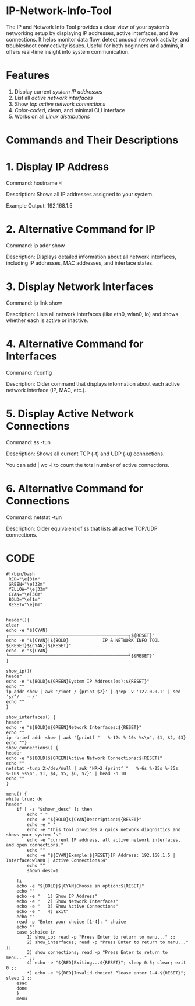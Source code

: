 # IP-Network-Info-Tool
The IP and Network Info Tool provides a clear view of your system’s networking setup by displaying IP addresses, active interfaces, and live connections. It helps monitor data flow, detect unusual network activity, and troubleshoot connectivity issues. Useful for both beginners and admins, it offers real-time insight into system communication.

# Features
1) Display current *system IP addresses*
2) List all *active network interfaces*
3) Show *top active network connections*
4) *Color-coded*, clean, and minimal CLI interface
5) Works on all *Linux distributions*

# Commands and Their Descriptions

# 1. Display IP Address

Command: hostname -I

Description: Shows all IP addresses assigned to your system.

Example Output: 192.168.1.5



# 2. Alternative Command for IP

Command: ip addr show

Description: Displays detailed information about all network interfaces, including IP addresses, MAC addresses, and interface states.



# 3. Display Network Interfaces

Command: ip link show

Description: Lists all network interfaces (like eth0, wlan0, lo) and shows whether each is active or inactive.



# 4. Alternative Command for Interfaces

Command: ifconfig

Description: Older command that displays information about each active network interface (IP, MAC, etc.).



# 5. Display Active Network Connections

Command: ss -tun

Description: Shows all current TCP (-t) and UDP (-u) connections.

You can add | wc -l to count the total number of active connections.



# 6. Alternative Command for Connections

Command: netstat -tun

Description: Older equivalent of ss that lists all active TCP/UDP connections.


# CODE



    #!/bin/bash
     RED="\e[31m"
     GREEN="\e[32m"
     YELLOW="\e[33m"
     CYAN="\e[36m"
     BOLD="\e[1m"
     RESET="\e[0m"

 
    header(){    
    clear    
    echo -e "${CYAN}┌──────────────────────────────────────────────┐${RESET}"
    echo -e "${CYAN}│${BOLD}             IP & NETWORK INFO TOOL           ${RESET}${CYAN}│${RESET}"
    echo -e "${CYAN}└──────────────────────────────────────────────┘${RESET}"
    }
    
    show_ip(){
    header
    echo -e "${BOLD}${GREEN}System IP Address(es):${RESET}"
    echo ""
    ip addr show | awk '/inet / {print $2}' | grep -v '127.0.0.1' | sed 's/^/   → /'
    echo ""
    }
    
    show_interfaces() {
    header
    echo -e "${BOLD}${GREEN}Network Interfaces:${RESET}"
    echo ""
    ip -brief addr show | awk '{printf "   %-12s %-10s %s\n", $1, $2, $3}'
    echo ""}
    show_connections() {
    header
    echo -e "${BOLD}${GREEN}Active Network Connections:${RESET}"
    echo ""
    netstat -tunp 2>/dev/null | awk 'NR>2 {printf "   %-6s %-25s %-25s %-10s %s\n", $1, $4, $5, $6, $7}' | head -n 10
    echo ""
    }
    
    menu() {
    while true; do
    header
        if [ -z "$shown_desc" ]; then
            echo " "
            echo -e "${BOLD}${CYAN}Description:${RESET}"
            echo -e " "
            echo -e "This tool provides a quick network diagnostics and shows your system ’s"
            echo -e "current IP address, all active network interfaces, and open connections."
            echo ""
            echo -e "${CYAN}Example:${RESET}IP Address: 192.168.1.5 | Interface:wlan0 | Active Connections:4"
            echo ""
            shown_desc=1
            
        fi
        echo -e "${BOLD}${CYAN}Choose an option:${RESET}"
        echo ""
        echo -e "   1) Show IP Address"
        echo -e "   2) Show Network Interfaces"
        echo -e "   3) Show Active Connections"
        echo -e "   4) Exit"
        echo ""
        read -p "Enter your choice [1–4]: " choice
        echo ""
        case $choice in
            1) show_ip; read -p "Press Enter to return to menu..." ;;
            2) show_interfaces; read -p "Press Enter to return to menu..." ;;
            3) show_connections; read -p "Press Enter to return to menu..." ;;
            4) echo -e "${RED}Exiting...${RESET}"; sleep 0.5; clear; exit 0 ;;
            *) echo -e "${RED}Invalid choice! Please enter 1–4.${RESET}"; sleep 1 ;;
        esac
        done
        }
        menu


